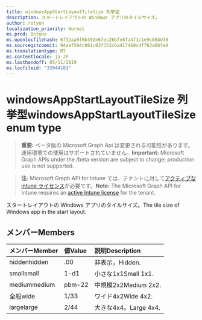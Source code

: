 ```yaml
---
title: windowsAppStartLayoutTileSize 列挙型
description: スタートレイアウトの Windows アプリのタイルサイズ。
author: rolyon
localization_priority: Normal
ms.prod: Intune
ms.openlocfilehash: 6f32aa9f6b392e67ec26bfe8fa4f1c1e9c88bd38
ms.sourcegitcommit: 94aaf594c881c02f353c6a417460cdf783a0bfe0
ms.translationtype: MT
ms.contentlocale: ja-JP
ms.lasthandoff: 05/11/2019
ms.locfileid: "33944181"
---
```

# <a name="windowsappstartlayouttilesize-enum-type"></a><span data-ttu-id="4e258-103">windowsAppStartLayoutTileSize 列挙型</span><span class="sxs-lookup"><span data-stu-id="4e258-103">windowsAppStartLayoutTileSize enum type</span></span>

> <span data-ttu-id="4e258-104">**重要:** ベータ版の Microsoft Graph Api は変更される可能性があります。運用環境での使用はサポートされていません。</span><span class="sxs-lookup"><span data-stu-id="4e258-104">**Important:** Microsoft Graph APIs under the /beta version are subject to change; production use is not supported.</span></span>

> <span data-ttu-id="4e258-105">**注:** Microsoft Graph API for Intune では、テナントに対して[アクティブな intune ライセンス](https://go.microsoft.com/fwlink/?linkid=839381)が必要です。</span><span class="sxs-lookup"><span data-stu-id="4e258-105">**Note:** The Microsoft Graph API for Intune requires an [active Intune license](https://go.microsoft.com/fwlink/?linkid=839381) for the tenant.</span></span>

<span data-ttu-id="4e258-106">スタートレイアウトの Windows アプリのタイルサイズ。</span><span class="sxs-lookup"><span data-stu-id="4e258-106">The tile size of Windows app in the start layout.</span></span>

## <a name="members"></a><span data-ttu-id="4e258-107">メンバー</span><span class="sxs-lookup"><span data-stu-id="4e258-107">Members</span></span>
|<span data-ttu-id="4e258-108">メンバー</span><span class="sxs-lookup"><span data-stu-id="4e258-108">Member</span></span>|<span data-ttu-id="4e258-109">値</span><span class="sxs-lookup"><span data-stu-id="4e258-109">Value</span></span>|<span data-ttu-id="4e258-110">説明</span><span class="sxs-lookup"><span data-stu-id="4e258-110">Description</span></span>|
|:---|:---|:---|
|<span data-ttu-id="4e258-111">hidden</span><span class="sxs-lookup"><span data-stu-id="4e258-111">hidden</span></span>|<span data-ttu-id="4e258-112">.0</span><span class="sxs-lookup"><span data-stu-id="4e258-112">0</span></span>|<span data-ttu-id="4e258-113">非表示。</span><span class="sxs-lookup"><span data-stu-id="4e258-113">Hidden.</span></span>|
|<span data-ttu-id="4e258-114">small</span><span class="sxs-lookup"><span data-stu-id="4e258-114">small</span></span>|<span data-ttu-id="4e258-115">1-d</span><span class="sxs-lookup"><span data-stu-id="4e258-115">1</span></span>|<span data-ttu-id="4e258-116">小さな1x1</span><span class="sxs-lookup"><span data-stu-id="4e258-116">Small 1x1.</span></span>|
|<span data-ttu-id="4e258-117">medium</span><span class="sxs-lookup"><span data-stu-id="4e258-117">medium</span></span>|<span data-ttu-id="4e258-118">pbm-2</span><span class="sxs-lookup"><span data-stu-id="4e258-118">2</span></span>|<span data-ttu-id="4e258-119">中規模2x2</span><span class="sxs-lookup"><span data-stu-id="4e258-119">Medium 2x2.</span></span>|
|<span data-ttu-id="4e258-120">全般</span><span class="sxs-lookup"><span data-stu-id="4e258-120">wide</span></span>|<span data-ttu-id="4e258-121">1/3</span><span class="sxs-lookup"><span data-stu-id="4e258-121">3</span></span>|<span data-ttu-id="4e258-122">ワイド4x2</span><span class="sxs-lookup"><span data-stu-id="4e258-122">Wide 4x2.</span></span>|
|<span data-ttu-id="4e258-123">large</span><span class="sxs-lookup"><span data-stu-id="4e258-123">large</span></span>|<span data-ttu-id="4e258-124">2/4</span><span class="sxs-lookup"><span data-stu-id="4e258-124">4</span></span>|<span data-ttu-id="4e258-125">大きな4x4。</span><span class="sxs-lookup"><span data-stu-id="4e258-125">Large 4x4.</span></span>|




